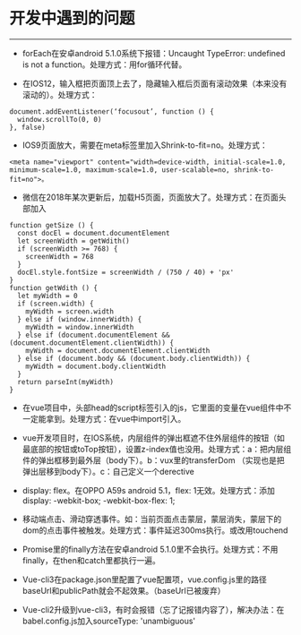 # 开发中遇到的问题
------

- forEach在安卓android 5.1.0系统下报错：Uncaught TypeError: undefined is not a function。处理方式：用for循环代替。

- 在IOS12，输入框把页面顶上去了，隐藏输入框后页面有滚动效果（本来没有滚动的）。处理方式：
```
document.addEventListener(‘focusout’, function () {
  window.scrollTo(0, 0)
}, false)
```

- IOS9页面放大，需要在meta标签里加入Shrink-to-fit=no。处理方式：
```
<meta name="viewport" content="width=device-width, initial-scale=1.0, minimum-scale=1.0, maximum-scale=1.0, user-scalable=no, shrink-to-fit=no">。
```

- 微信在2018年某次更新后，加载H5页面，页面放大了。处理方式：在页面头部加入
```
function getSize () { 
  const docEl = document.documentElement
  let screenWidth = getWdith()
  if (screenWidth >= 768) {
    screenWidth = 768
  }
  docEl.style.fontSize = screenWidth / (750 / 40) + 'px'
}
function getWdith () {
  let myWidth = 0
  if (screen.width) {
    myWidth = screen.width
  } else if (window.innerWidth) {
    myWidth = window.innerWidth
  } else if (document.documentElement && (document.documentElement.clientWidth)) {
    myWidth = document.documentElement.clientWidth
  } else if (document.body && (document.body.clientWidth)) {
    myWidth = document.body.clientWidth
  }
  return parseInt(myWidth)
}
```

- 在vue项目中，头部head的script标签引入的js，它里面的变量在vue组件中不一定能拿到。处理方式：在vue中import引入。

- vue开发项目时，在IOS系统，内层组件的弹出框遮不住外层组件的按钮（如最底部的按钮或toTop按钮），设置z-index值也没用。处理方式：a：把内层组件的弹出框移到最外层（body下）。b：vux里的transferDom （实现也是把弹出层移到body下）。c：自己定义一个derective

- display: flex。在OPPO A59s android 5.1，flex: 1无效。处理方式：添加display: -webkit-box; -webkit-box-flex: 1;

- 移动端点击、滑动穿透事件。如：当前页面点击蒙层，蒙层消失，蒙层下的dom的点击事件被触发。处理方式：事件延迟300ms执行。或改用touchend

- Promise里的finally方法在安卓android 5.1.0里不会执行。处理方式：不用finally，在then和catch里都执行一遍。

- Vue-cli3在package.json里配置了vue配置项，vue.config.js里的路径baseUrl和publicPath就会不起效果。（baseUrl已被废弃）

- Vue-cli2升级到vue-cli3，有时会报错（忘了记报错内容了），解决办法：在babel.config.js加入sourceType: 'unambiguous'



